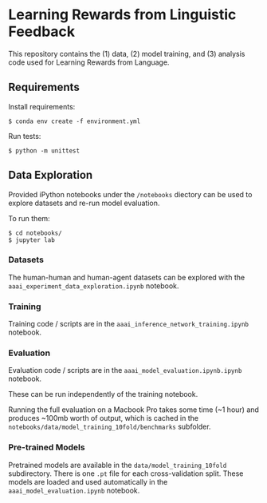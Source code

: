 # Learning Rewards from Linguistic Feedback

This repository contains the (1) data, (2) model training, and (3) analysis code  used for Learning Rewards from Language.

## Requirements

Install requirements:
```
$ conda env create -f environment.yml
```

Run tests:
```
$ python -m unittest
```

## Data Exploration

Provided iPython notebooks under the `/notebooks` diectory can be used to explore datasets and re-run model evaluation.

To run them:
```
$ cd notebooks/
$ jupyter lab
```

### Datasets

The human-human and human-agent datasets can be explored with the `aaai_experiment_data_exploration.ipynb` notebook.


### Training

Training code / scripts are in the `aaai_inference_network_training.ipynb` notebook. 

### Evaluation

Evaluation code / scripts are in the `aaai_model_evaluation.ipynb.ipynb` notebook. 

These can be run independently of the training notebook.

Running the full evaluation on a Macbook Pro takes some time (~1 hour) and produces ~100mb worth of output, which is cached in the `notebooks/data/model_training_10fold/benchmarks` subfolder.

### Pre-trained Models

Pretrained models are available in the `data/model_training_10fold` subdirectory. There is one `.pt` file for each cross-validation split. These models are loaded and used automatically in the `aaai_model_evaluation.ipynb` notebook.
